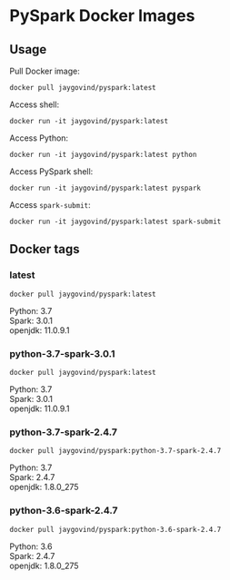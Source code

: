 # PySpark Docker Images

## Usage

Pull Docker image:
```shell
docker pull jaygovind/pyspark:latest
```

Access shell:
```shell
docker run -it jaygovind/pyspark:latest
```

Access Python:
```shell
docker run -it jaygovind/pyspark:latest python
```

Access PySpark shell:
```shell
docker run -it jaygovind/pyspark:latest pyspark
```

Access `spark-submit`:
```shell
docker run -it jaygovind/pyspark:latest spark-submit
```

## Docker tags
### latest
```shell
docker pull jaygovind/pyspark:latest
```
Python: 3.7<br/>
Spark: 3.0.1<br/>
openjdk: 11.0.9.1

### python-3.7-spark-3.0.1
```shell
docker pull jaygovind/pyspark:latest
```
Python: 3.7<br/>
Spark: 3.0.1<br/>
openjdk: 11.0.9.1

### python-3.7-spark-2.4.7
```shell
docker pull jaygovind/pyspark:python-3.7-spark-2.4.7
```
Python: 3.7<br/>
Spark: 2.4.7<br/>
openjdk: 1.8.0_275

### python-3.6-spark-2.4.7
```shell
docker pull jaygovind/pyspark:python-3.6-spark-2.4.7
```
Python: 3.6<br/>
Spark: 2.4.7<br/>
openjdk: 1.8.0_275
